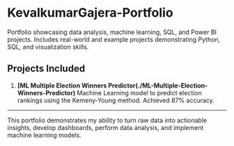 # KevalkumarGajera-Portfolio
Portfolio showcasing data analysis, machine learning, SQL, and Power BI projects. Includes real-world and example projects demonstrating Python, SQL, and visualization skills.


## Projects Included

1. **[ML Multiple Election Winners Predictor(./ML-Multiple-Election-Winners-Predictor)**
   Machine Learning model to predict election rankings using the Kemeny-Young method. Achieved 87% accuracy.

---

This portfolio demonstrates my ability to turn raw data into actionable insights, develop dashboards, perform data analysis, and implement machine learning models.  
